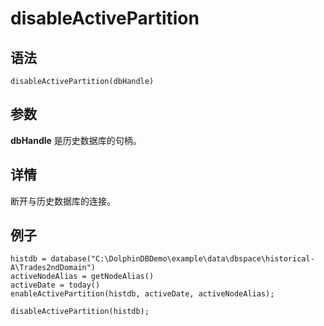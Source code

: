 # disableActivePartition

## 语法

`disableActivePartition(dbHandle)`

## 参数

**dbHandle** 是历史数据库的句柄。

## 详情

断开与历史数据库的连接。

## 例子

```
histdb = database("C:\DolphinDBDemo\example\data\dbspace\historical-A\Trades2ndDomain")
activeNodeAlias = getNodeAlias()
activeDate = today()
enableActivePartition(histdb, activeDate, activeNodeAlias);

disableActivePartition(histdb);
```

